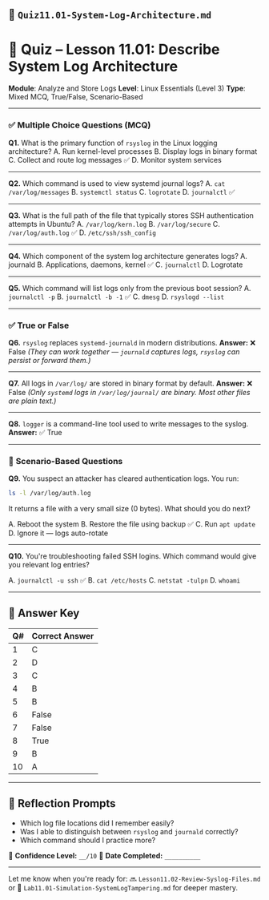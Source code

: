 ## 📄 `Quiz11.01-System-Log-Architecture.md`

# 🧠 Quiz – Lesson 11.01: Describe System Log Architecture

**Module**: Analyze and Store Logs
**Level**: Linux Essentials (Level 3)
**Type**: Mixed MCQ, True/False, Scenario-Based

---

### ✅ **Multiple Choice Questions (MCQ)**

**Q1.** What is the primary function of `rsyslog` in the Linux logging architecture?
A. Run kernel-level processes
B. Display logs in binary format
C. Collect and route log messages ✅
D. Monitor system services

---

**Q2.** Which command is used to view systemd journal logs?
A. `cat /var/log/messages`
B. `systemctl status`
C. `logrotate`
D. `journalctl` ✅

---

**Q3.** What is the full path of the file that typically stores SSH authentication attempts in Ubuntu?
A. `/var/log/kern.log`
B. `/var/log/secure`
C. `/var/log/auth.log` ✅
D. `/etc/ssh/ssh_config`

---

**Q4.** Which component of the system log architecture generates logs?
A. journald
B. Applications, daemons, kernel ✅
C. `journalctl`
D. Logrotate

---

**Q5.** Which command will list logs only from the previous boot session?
A. `journalctl -p`
B. `journalctl -b -1` ✅
C. `dmesg`
D. `rsyslogd --list`

---

### ✅ **True or False**

**Q6.** `rsyslog` replaces `systemd-journald` in modern distributions.
**Answer:** ❌ False
*(They can work together — `journald` captures logs, `rsyslog` can persist or forward them.)*

---

**Q7.** All logs in `/var/log/` are stored in binary format by default.
**Answer:** ❌ False
*(Only `systemd` logs in `/var/log/journal/` are binary. Most other files are plain text.)*

---

**Q8.** `logger` is a command-line tool used to write messages to the syslog.
**Answer:** ✅ True

---

### 🧠 **Scenario-Based Questions**

**Q9.** You suspect an attacker has cleared authentication logs. You run:

```bash
ls -l /var/log/auth.log
```

It returns a file with a very small size (0 bytes). What should you do next?

A. Reboot the system
B. Restore the file using backup ✅
C. Run `apt update`
D. Ignore it — logs auto-rotate

---

**Q10.** You're troubleshooting failed SSH logins. Which command would give you relevant log entries?

A. `journalctl -u ssh` ✅
B. `cat /etc/hosts`
C. `netstat -tulpn`
D. `whoami`

---

## 🧾 Answer Key

| Q# | Correct Answer |
| -- | -------------- |
| 1  | C              |
| 2  | D              |
| 3  | C              |
| 4  | B              |
| 5  | B              |
| 6  | False          |
| 7  | False          |
| 8  | True           |
| 9  | B              |
| 10 | A              |

---

## 🧠 Reflection Prompts

* Which log file locations did I remember easily?
* Was I able to distinguish between `rsyslog` and `journald` correctly?
* Which command should I practice more?

🧠 **Confidence Level:** `__/10`
📝 **Date Completed:** `__________`

---

Let me know when you're ready for:
🔜 `Lesson11.02-Review-Syslog-Files.md` or
📁 `Lab11.01-Simulation-SystemLogTampering.md` for deeper mastery.
